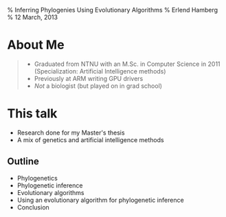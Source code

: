 % Inferring Phylogenies Using Evolutionary Algorithms
% Erlend Hamberg
% 12 March, 2013

# About Me

> - Graduated from NTNU with an M.Sc. in Computer Science in 2011
>   (Specialization: Artificial Intelligence methods)
> - Previously at ARM writing GPU drivers
> - *Not* a biologist (but played on in grad school)

# This talk

- Research done for my Master's thesis
- A mix of genetics and artificial intelligence methods

## Outline
- Phylogenetics
- Phylogenetic inference
- Evolutionary algorithms
- Using an evolutionary algorithm for phylogenetic inference
- Conclusion
